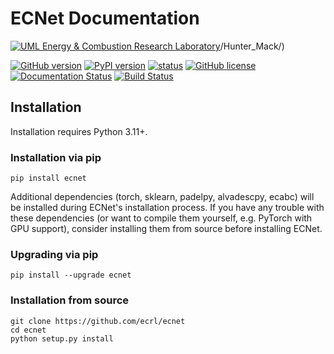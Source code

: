 # ECNet Documentation

[![UML Energy & Combustion Research Laboratory](https://sites.uml.edu/hunter-mack/files/2021/11/ECRL_final.png)](http://faculty.uml.edu/Hunter_Mack/)/Hunter_Mack/)

[![GitHub version](https://badge.fury.io/gh/ecrl%2FECNet.svg)](https://badge.fury.io/gh/ecrl%2FECNet)
[![PyPI version](https://badge.fury.io/py/ecnet.svg)](https://badge.fury.io/py/ecnet)
[![status](http://joss.theoj.org/papers/f556afbc97e18e1c1294d98e0f7ff99f/status.svg)](http://joss.theoj.org/papers/f556afbc97e18e1c1294d98e0f7ff99f)
[![GitHub license](https://img.shields.io/badge/license-MIT-blue.svg)](https://raw.githubusercontent.com/ECRL/ECNet/master/LICENSE.txt)
[![Documentation Status](https://readthedocs.org/projects/ecnet/badge/?version=latest)](https://ecnet.readthedocs.io/en/latest/?badge=latest)
[![Build Status](https://dev.azure.com/uml-ecrl/package-management/_apis/build/status/ECRL.ECNet?branchName=master)](https://dev.azure.com/uml-ecrl/package-management/_build/latest?definitionId=1&branchName=master)

## Installation

Installation requires Python 3.11+.

### Installation via pip

    pip install ecnet

Additional dependencies (torch, sklearn, padelpy, alvadescpy, ecabc) will be installed during ECNet's installation process. If you have any trouble with these dependencies (or want to compile them yourself, e.g. PyTorch with GPU support), consider installing them from source before installing ECNet.

### Upgrading via pip

    pip install --upgrade ecnet

### Installation from source

    git clone https://github.com/ecrl/ecnet
    cd ecnet
    python setup.py install
